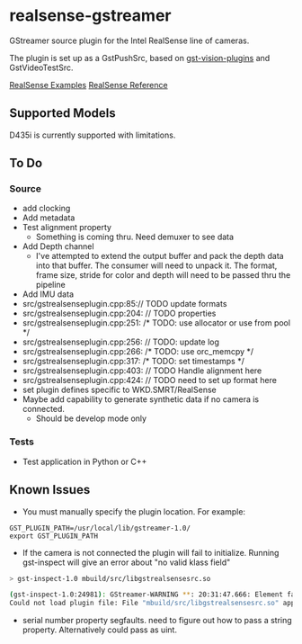 # realsense-gstreamer

GStreamer source plugin for the Intel RealSense line of cameras. 

The plugin is set up as a GstPushSrc, based on [gst-vision-plugins](https://github.com/joshdoe/gst-plugins-vision) and GstVideoTestSrc.

[RealSense Examples](https://github.com/IntelRealSense/librealsense/tree/master/examples)
[RealSense Reference](https://dev.intelrealsense.com/docs/api-architecture)

## Supported Models
D435i is currently supported with limitations.

## To Do
### Source
- add clocking
- Add metadata
- Test alignment property
    - Something is coming thru. Need demuxer to see data
- Add Depth channel
    - I've attempted to extend the output buffer and pack the depth data into that buffer. The consumer will need to unpack it. The format, frame size, stride for color and depth will need to be passed thru the pipeline 
- Add IMU data
- src/gstrealsenseplugin.cpp:85:// TODO update formats
- src/gstrealsenseplugin.cpp:204:    // TODO properties
- src/gstrealsenseplugin.cpp:251:  /* TODO: use allocator or use from pool */
- src/gstrealsenseplugin.cpp:256:  // TODO: update log
- src/gstrealsenseplugin.cpp:266:  /* TODO: use orc_memcpy */
- src/gstrealsenseplugin.cpp:317:  /* TODO: set timestamps */
- src/gstrealsenseplugin.cpp:403:      // TODO Handle alignment here
- src/gstrealsenseplugin.cpp:424:      // TODO need to set up format here
- set plugin defines specific to WKD.SMRT/RealSense
- Maybe add capability to generate synthetic data if no camera is connected.
    - Should be develop mode only

### Tests
- Test application in Python or C++

## Known Issues
- You must manually specify the plugin location. For example:
```
GST_PLUGIN_PATH=/usr/local/lib/gstreamer-1.0/
export GST_PLUGIN_PATH
```
- If the camera is not connected the plugin will fail to initialize. Running gst-inspect will give an error about "no valid klass field"

```bash
> gst-inspect-1.0 mbuild/src/libgstrealsensesrc.so

(gst-inspect-1.0:24981): GStreamer-WARNING **: 20:31:47.666: Element factory metadata for 'realsensesrc' has no valid klass field
Could not load plugin file: File "mbuild/src/libgstrealsensesrc.so" appears to be a GStreamer plugin, but it failed to initialize
```
- serial number property segfaults. need to figure out how to pass a string property. Alternatively could pass as uint.
